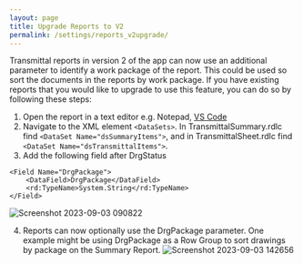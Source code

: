 ```yaml
---
layout: page
title: Upgrade Reports to V2
permalink: /settings/reports_v2upgrade/
---
```

Transmittal reports in version 2 of the app can now use an additional parameter to identify a work package of the report. This could be used so sort the documents in the reports by work package. If you have existing reports that you would like to upgrade to use this feature, you can do so by following these steps:
1. Open the report in a text editor e.g. Notepad, [VS Code](https://code.visualstudio.com/)
2. Navigate to the XML element ```<DataSets>```. In TransmittalSummary.rdlc find ```<DataSet Name="dsSummaryItems">```, and in TransmittalSheet.rdlc find ```<DataSet Name="dsTransmittalItems">```.
3. Add the following field after DrgStatus
```
<Field Name="DrgPackage">
    <DataField>DrgPackage</DataField>
    <rd:TypeName>System.String</rd:TypeName>
</Field>
```
![Screenshot 2023-09-03 090822](https://github.com/russgreen/Transmittal/assets/1886088/1ea084c8-a57a-423c-9f67-40cce6ef3c58)

4. Reports can now optionally use the DrgPackage parameter. One example might be using DrgPackage as a Row Group to sort drawings by package on the Summary Report.
![Screenshot 2023-09-03 142656](https://github.com/russgreen/Transmittal/assets/1886088/e8a5562c-586a-4b0a-96a7-b34722c51bfb)

